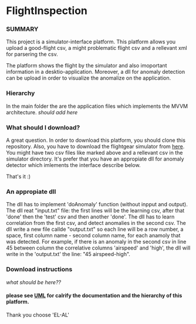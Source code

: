 # FlightInspection

### SUMMARY
This project is a simulator-interface platform.
This platform allows you upload a good-flight csv, a might problematic flight csv and a rellevant xml for parsering the csv.

The platform shows the flight by the simulator and also imoportant information in a desktio-application.
Moreover, a dll for anomaly detection can be upload in order to visualize the anomalize on the application.

### Hierarchy
In the main folder the are the application files which implements the MVVM architecture.
*should add here*

### What should I download?
A great question.
In order to download this platform, you should clone this repository.
Also, you have to download the flightgear simulator from [here](https://www.flightgear.org/).
You might have two csv files like marked above and a rellevant csv in the simulator directory.
It's prefer that you have an appropiate dll for anomaly detector which imlements the interface describe below.

That's it :)

### An appropiate dll
The dll has to implement 'doAnomaly' function (without inpput and output).
The dll reat "input.txt" file: the first lines will be the learning csv, after that 'done' then the 'test' csv and then another 'done'.
The dll has to learn correlation from the first csv, and detect anomalies in the second csv.
The dll write a new file callde "output.txt" so each line will be a row number, a space, first column name - second column name, for each anamoly that was detected.
For example, if there is an anomaly in the second csv in line 45 between column the correlative columns 'airspeed' and 'high',
the dll will write in the 'output.txt' the line: "45 airspeed-high".

### Download instructions
*what should be here??*

#### please see [UML]() for calrify the documentation and the hierarchy of this platform.

Thank you choose 'EL-AL'
